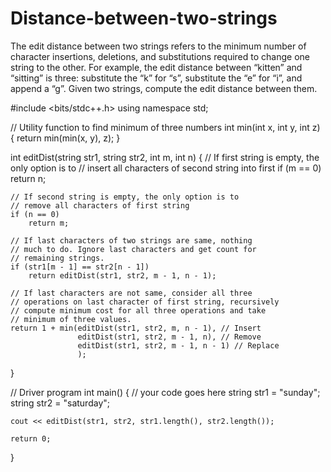 # Distance-between-two-strings
The edit distance between two strings refers to the minimum number of character insertions, deletions, and substitutions required to change one string to the other. For example, the edit distance between “kitten” and “sitting” is three: substitute the “k” for “s”, substitute the “e” for “i”, and append a “g”.  Given two strings, compute the edit distance between them.


#include <bits/stdc++.h> 
using namespace std; 
  
// Utility function to find minimum of three numbers 
int min(int x, int y, int z) 
{ 
    return min(min(x, y), z); 
} 
  
int editDist(string str1, string str2, int m, int n) 
{ 
    // If first string is empty, the only option is to 
    // insert all characters of second string into first 
    if (m == 0) 
        return n; 
  
    // If second string is empty, the only option is to 
    // remove all characters of first string 
    if (n == 0) 
        return m; 
  
    // If last characters of two strings are same, nothing 
    // much to do. Ignore last characters and get count for 
    // remaining strings. 
    if (str1[m - 1] == str2[n - 1]) 
        return editDist(str1, str2, m - 1, n - 1); 
  
    // If last characters are not same, consider all three 
    // operations on last character of first string, recursively 
    // compute minimum cost for all three operations and take 
    // minimum of three values. 
    return 1 + min(editDist(str1, str2, m, n - 1), // Insert 
                   editDist(str1, str2, m - 1, n), // Remove 
                   editDist(str1, str2, m - 1, n - 1) // Replace 
                   ); 
} 
  
// Driver program 
int main() 
{ 
    // your code goes here 
    string str1 = "sunday"; 
    string str2 = "saturday"; 
  
    cout << editDist(str1, str2, str1.length(), str2.length()); 
  
    return 0; 
} 
